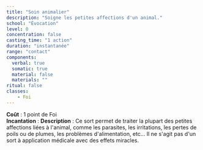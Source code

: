 ```yaml
---
title: "Soin animalier"
description: "Soigne les petites affections d'un animal."
school: "Évocation"
level: 0
concentration: false
casting_time: "1 action"
duration: "instantanée"
range: "contact"
components:
  verbal: true
  somatic: true
  material: false
  materials: ""
ritual: false
classes:
    - Foi
---
```

**Coût** : 1 point de Foi  
**Incantation** : 
**Description** : Ce sort permet de traiter la plupart des petites affections liées à l'animal, comme les parasites, les irritations, les pertes de poils ou de plumes, les problèmes d'alimentation, etc... Il ne s'agit pas d'un sort à application médicale avec des effets miracles.  
